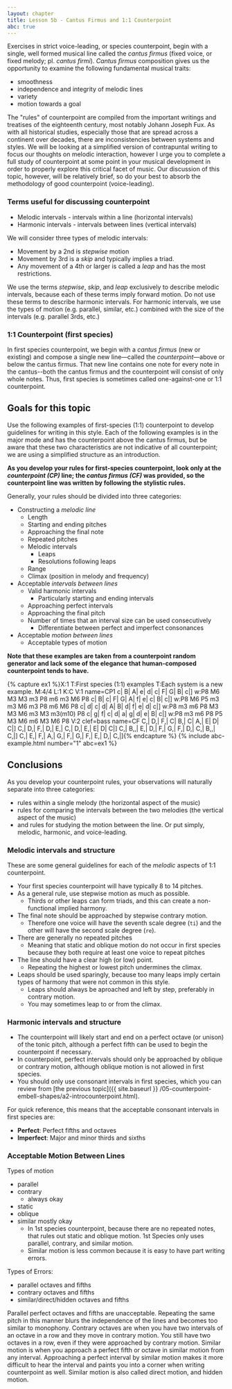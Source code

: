 ```yaml
---
layout: chapter
title: Lesson 5b - Cantus Firmus and 1:1 Counterpoint
abc: true
---
```


Exercises in strict voice-leading, or species counterpoint, begin with a single, well formed musical line called the *cantus firmus* (fixed voice, or fixed melody; pl. *cantus firmi*). *Cantus firmus* composition gives us the opportunity to examine the following fundamental musical traits:

- smoothness  
- independence and integrity of melodic lines  
- variety  
- motion towards a goal

The "rules" of counterpoint are compiled from the important writings and treatises of the eighteenth century, most notably Johann Joseph Fux. As with all historical studies, especially those that are spread across a continent over decades, there are inconsistencies between systems and styles. We will be looking at a simplified version of contrapuntal writing to focus our thoughts on melodic interaction, however I urge you to complete a full study of counterpoint at some point in your musical development in order to properly explore this critical facet of music. Our discussion of this topic, however, will be relatively brief, so do your best to absorb the methodology of good counterpoint (voice-leading).

### Terms useful for discussing counterpoint

- Melodic intervals - intervals within a line (horizontal intervals)
- Harmonic intervals - intervals between lines (vertical intervals)

We will consider three types of melodic intervals:
- Movement by a 2nd is *stepwise* motion
- Movement by 3rd is a *skip* and typically implies a triad.
- Any movement of a 4th or larger is called a *leap* and has the most restrictions.

We use the terms *stepwise*, *skip*, and *leap* exclusively to describe melodic intervals, because each of these terms imply forward motion. Do not use these terms to describe harmonic intervals. For harmonic intervals, we use the types of motion (e.g. parallel, similar, etc.) combined with the size of the intervals (e.g. parallel 3rds, etc.)

### 1:1 Counterpoint (first species)

In first species counterpoint, we begin with a *cantus firmus* (new or existing) and compose a single new line—called the *counterpoint*—above or below the cantus firmus. That new line contains one note for every note in the cantus--both the cantus firmus and the counterpoint will consist of only whole notes. Thus, first species is sometimes called one-against-one or 1:1 counterpoint.


## Goals for this topic

Use the following examples of first-species (1:1) counterpoint to develop guidelines for writing in this style. Each of the following examples is in the major mode and has the counterpoint above the cantus firmus, but be aware that these two characteristics are not indicative of all counterpoint; we are using a simplified structure as an introduction. 

**As you develop your rules for first-species counterpoint, look only at the *counterpoint (CP)* line; the *cantus firmus (CF)* was provided, so the counterpoint line was written by following the stylistic rules.**

Generally, your rules should be divided into three categories:
- Constructing a *melodic line*
    - Length
    - Starting and ending pitches
    - Approaching the final note
    - Repeated pitches
    - Melodic intervals
        - Leaps
        - Resolutions following leaps
    - Range
    - Climax (position in melody and frequency)
- Acceptable *intervals between lines*
    - Valid harmonic intervals
        - Particularly starting and ending intervals
    - Approaching perfect intervals
    - Approaching the final pitch
    - Number of times that an interval size can be used consecutively
        - Differentiate between perfect and imperfect consonances
- Acceptable *motion between lines*
    - Acceptable types of motion

**Note that these examples are taken from a counterpoint random generator and lack some of the elegance that human-composed counterpoint tends to have.**

{% capture ex1 %}X:1
T:First species (1:1) examples
T:Each system is a new example.
M:4/4
L:1
K:C
V:1 name=CP1
c| B| A| e| d| c| F| G| B| c|]
w:P8 M6 M3 M3 m3 P8 m6 m3 M6 P8
c| B| c| F| G| A| f| e| c| B| c|]
w:P8 M6 P5 m3 m3 M6 m3 P8 m6 M6 P8
c| d| c| d| A| B| d| f| e| d| c|]
w:P8 m3 m6 P8 M3 M3 M6 m3 M3 m3(m10) P8
c| g| f| c| d| a| g| d| e| B| c|]
w:P8 m3 m6 P8 P5 M3 M6 m6 M3 M6 P8
V:2 clef=bass name=CF
C,| D,| F,| C| B,| C| A,| E| D| C|]
C,| D,| F,| D,| E,| C,| D,| E,| E| D| C|]
C,| B,,| E,| D,| F,| G,| F,| D,| C,| B,,| C,|]
C,| E,| F,| A,| G,| F,| G,| F,| E,| D,| C,|]{% endcapture %}
{% include abc-example.html number="1" abc=ex1 %}

## Conclusions

As you develop your counterpoint rules, your observations will naturally separate into three categories: 
- rules within a single melody (the horizontal aspect of the music)
- rules for comparing the intervals between the two melodies (the vertical aspect of the music)
- and rules for studying the motion between the line. Or put simply, melodic, harmonic, and voice-leading.

### Melodic intervals and structure

These are some general guidelines for each of the *melodic* aspects of 1:1 counterpoint.
- Your first species counterpoint will have typically 8 to 14 pitches.
- As a general rule, use stepwise motion as much as possible.
    - Thirds or other leaps can form triads, and this can create a non-functional implied harmony. 
- The final note should be approached by stepwise contrary motion.
    - Therefore one voice will have the seventh scale degree (`ti`) and the other will have the second scale degree (`re`).
- There are generally no repeated pitches
    - Meaning that static and oblique motion do not occur in first species because they both require at least one voice to repeat pitches
- The line should have a clear high (or low) point.
    - Repeating the highest or lowest pitch undermines the climax.
- Leaps should be used sparingly, because too many leaps imply certain types of harmony that were not common in this style.
    - Leaps should always be aproached and left by step, preferably in contrary motion.
    - You may sometimes leap to or from the climax. 

### Harmonic intervals and structure

- The counterpoint will likely start and end on a perfect octave (or unison) of the tonic pitch, although a perfect fifth can be used to begin the counterpoint if necessary.
- In counterpoint, perfect intervals should only be approached by oblique or contrary motion, although oblique motion is not allowed in first species.
- You should only use consonant intervals in first species, which you can review from [the previous topic]({{ site.baseurl }} /05-counterpoint-embell-shapes/a2-introcounterpoint.html).

For quick reference, this means that the acceptable consonant intervals in first species are:
- **Perfect**: Perfect fifths and octaves
- **Imperfect**: Major and minor thirds and sixths

### Acceptable Motion Between Lines

Types of motion
- parallel 
- contrary
    - always okay
- static
- oblique
- similar
    mostly okay
    - In 1st species counterpoint, because there are no repeated notes, that rules out static and oblique motion.
    1st Species only uses parallel, contrary, and similar motion. 
    - Similar motion is less common because it is easy to have part writing errors. 

Types of Errors:
- parallel octaves and fifths
- contrary octaves and fifths
- similar/direct/hidden octaves and fifths

Parallel perfect octaves and fifths are unacceptable. Repeating the same pitch in this manner blurs the independence of the lines and becomes too similar to monophony.
Contrary octaves are when you have two intervals of an octave in a row and they move in contrary motion. 
You still have two octaves in a row, even if they were approached by contrary motion. 
Similar motion is when you approach a perfect fifth or octave in similar motion from any interval. 
Approaching a perfect interval by similar motion makes it more difficult to hear the interval and paints you into a corner when writing counterpoint as well. 
Similar motion is also called direct motion, and hidden motion.